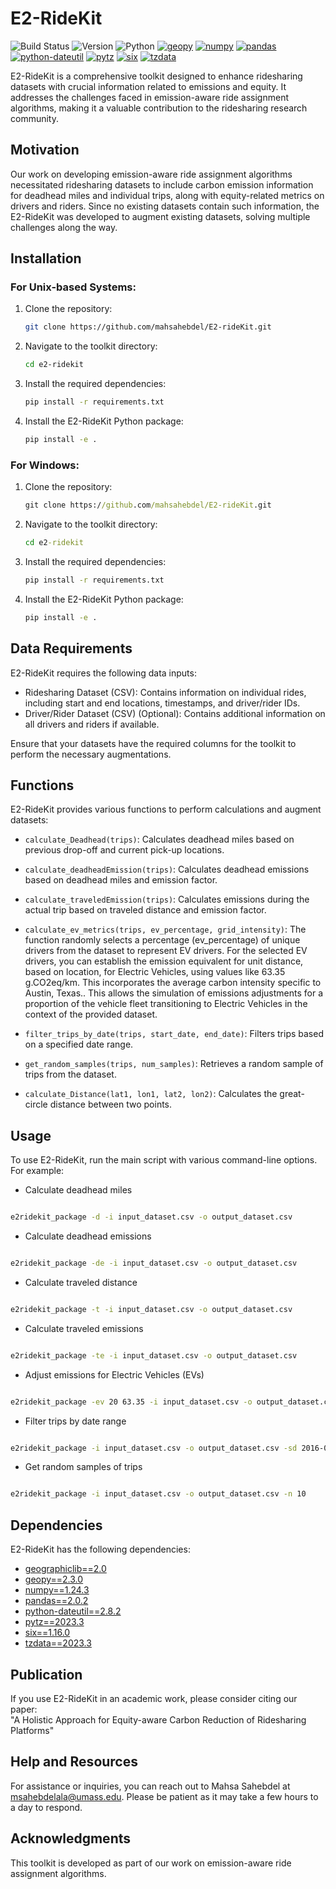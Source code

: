 
# E2-RideKit

![Build Status](https://img.shields.io/badge/Build-Passing-brightgreen) ![Version](https://img.shields.io/badge/Version-1.0.0-orange) ![Python](https://img.shields.io/badge/Python-3.7%20|%203.8%20|%203.9%20-blue) [![geopy](https://img.shields.io/badge/geopy-2.3.0-ff0066)](https://pypi.org/project/geopy/) [![numpy](https://img.shields.io/badge/numpy-1.24.3-cc00ff)](https://pypi.org/project/numpy/) [![pandas](https://img.shields.io/badge/pandas-2.0.2-ffff00)](https://pypi.org/project/pandas/) [![python-dateutil](https://img.shields.io/badge/python--dateutil-2.8.2-669900)](https://pypi.org/project/python-dateutil/) [![pytz](https://img.shields.io/badge/pytz-2023.3-660033)](https://pypi.org/project/pytz/) [![six](https://img.shields.io/badge/six-1.16.0-996633)](https://pypi.org/project/six/) [![tzdata](https://img.shields.io/badge/tzdata-2023.3-339933)](https://pypi.org/project/tzdata/)


E2-RideKit is a comprehensive toolkit designed to enhance ridesharing datasets with crucial information related to emissions and equity. It addresses the challenges faced in emission-aware ride assignment algorithms, making it a valuable contribution to the ridesharing research community.

## Motivation

Our work on developing emission-aware ride assignment algorithms necessitated ridesharing datasets to include carbon emission information for deadhead miles and individual trips, along with equity-related metrics on drivers and riders. Since no existing datasets contain such information, the E2-RideKit was developed to augment existing datasets, solving multiple challenges along the way.

## Installation

### For Unix-based Systems:

1. Clone the repository:
   ```bash
   git clone https://github.com/mahsahebdel/E2-rideKit.git
   ```

2. Navigate to the toolkit directory:
   ```bash
   cd e2-ridekit
   ```

3. Install the required dependencies:
   ```bash
   pip install -r requirements.txt
   ```

4. Install the E2-RideKit Python package:
   ```bash
   pip install -e .
   ```

### For Windows:

1. Clone the repository:
   ```cmd
   git clone https://github.com/mahsahebdel/E2-rideKit.git
   ```

2. Navigate to the toolkit directory:
   ```cmd
   cd e2-ridekit
   ```

3. Install the required dependencies:
   ```cmd
   pip install -r requirements.txt
   ```

4. Install the E2-RideKit Python package:
   ```cmd
   pip install -e .
   ```

## Data Requirements

E2-RideKit requires the following data inputs:

- Ridesharing Dataset (CSV): Contains information on individual rides, including start and end locations, timestamps, and driver/rider IDs.
- Driver/Rider Dataset (CSV) (Optional): Contains additional information on all drivers and riders if available.

Ensure that your datasets have the required columns for the toolkit to perform the necessary augmentations.

## Functions

E2-RideKit provides various functions to perform calculations and augment datasets:

- `calculate_Deadhead(trips)`: Calculates deadhead miles based on previous drop-off and current pick-up locations.
- `calculate_deadheadEmission(trips)`: Calculates deadhead emissions based on deadhead miles and emission factor.
- `calculate_traveledEmission(trips)`: Calculates emissions during the actual trip based on traveled distance and emission factor.
- `calculate_ev_metrics(trips, ev_percentage, grid_intensity)`: The function randomly selects a percentage (ev_percentage) of unique drivers from the dataset to represent EV drivers. For the selected EV drivers, you can establish the emission equivalent for unit distance, based on location, for Electric Vehicles, using values like 63.35 g.CO2eq/km. This incorporates the average carbon intensity specific to Austin, Texas.. This allows the simulation of emissions adjustments for a proportion of the vehicle fleet transitioning to Electric Vehicles in the context of the provided dataset.

- `filter_trips_by_date(trips, start_date, end_date)`: Filters trips based on a specified date range.
- `get_random_samples(trips, num_samples)`: Retrieves a random sample of trips from the dataset.
- `calculate_Distance(lat1, lon1, lat2, lon2)`: Calculates the great-circle distance between two points.

## Usage

To use E2-RideKit, run the main script with various command-line options. For example:

- Calculate deadhead miles
```bash

e2ridekit_package -d -i input_dataset.csv -o output_dataset.csv
```

- Calculate deadhead emissions

```bash

e2ridekit_package -de -i input_dataset.csv -o output_dataset.csv
```

- Calculate traveled distance

```bash

e2ridekit_package -t -i input_dataset.csv -o output_dataset.csv
```

- Calculate traveled emissions

```bash

e2ridekit_package -te -i input_dataset.csv -o output_dataset.csv
```

- Adjust emissions for Electric Vehicles (EVs)

```bash

e2ridekit_package -ev 20 63.35 -i input_dataset.csv -o output_dataset.csv
```

- Filter trips by date range

```bash

e2ridekit_package -i input_dataset.csv -o output_dataset.csv -sd 2016-06-04 -ed 2016-06-06
```

- Get random samples of trips

```bash

e2ridekit_package -i input_dataset.csv -o output_dataset.csv -n 10
```


## Dependencies

E2-RideKit has the following dependencies:

- [geographiclib==2.0](https://pypi.org/project/geographiclib/)
- [geopy==2.3.0](https://pypi.org/project/geopy/)
- [numpy==1.24.3](https://pypi.org/project/numpy/)
- [pandas==2.0.2](https://pypi.org/project/pandas/)
- [python-dateutil==2.8.2](https://pypi.org/project/python-dateutil/)
- [pytz==2023.3](https://pypi.org/project/pytz/)
- [six==1.16.0](https://pypi.org/project/six/)
- [tzdata==2023.3](https://pypi.org/project/tzdata/)

## Publication

If you use E2-RideKit in an academic work, please consider citing our paper:  
"A Holistic Approach for Equity-aware Carbon Reduction of Ridesharing Platforms"

## Help and Resources

For assistance or inquiries, you can reach out to Mahsa Sahebdel at msahebdelala@umass.edu. Please be patient as it may take a few hours to a day to respond.

## Acknowledgments

This toolkit is developed as part of our work on emission-aware ride assignment algorithms.

